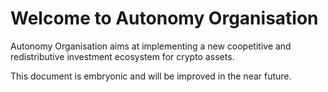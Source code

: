 # Welcome to Autonomy Organisation

Autonomy Organisation aims at implementing a new coopetitive and redistributive investment ecosystem for crypto assets.

This document is embryonic and will be improved in the near future.
